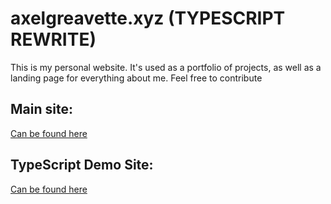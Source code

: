# axelgreavette.xyz (TYPESCRIPT REWRITE)
This is my personal website. It's used as a portfolio of projects, as well as a landing page for everything about me. Feel free to contribute

## Main site:
[Can be found here](https://axelgreavette.xyz)
## TypeScript Demo Site:
[Can be found here](https://ts-demo.axelgreavvette.xyz)
